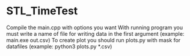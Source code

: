 # STL_TimeTest
Compile the main.cpp with options you want
With running program you must write a name of file for writing data in the first argument (example: main.exe out.csv)
To create plot you should run plots.py with mask for datafiles (example: python3 plots.py *.csv)
